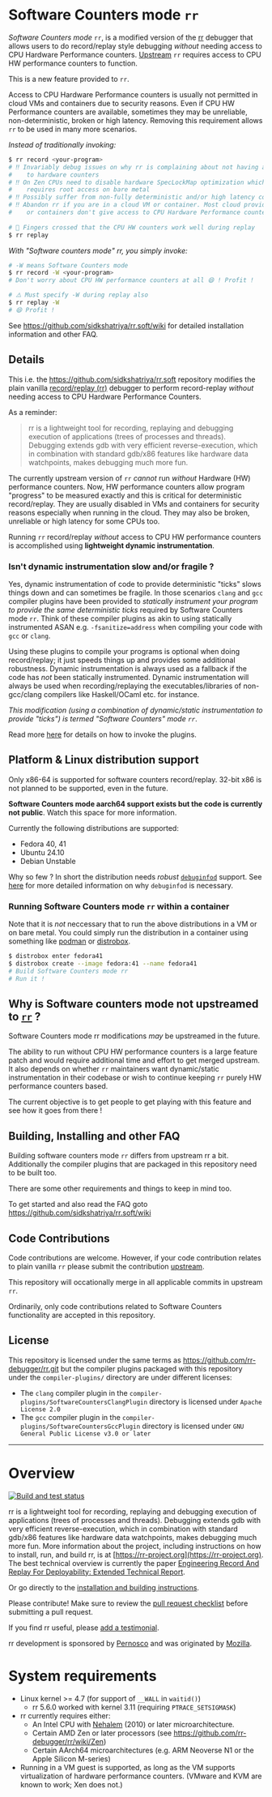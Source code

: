# Software Counters mode `rr`

_Software Counters mode_ `rr`, is a modified version of the
[rr](https://github.com/rr-debugger/rr.git) debugger that
allows users to do record/replay style debugging _without_
needing access to CPU Hardware Performance counters.
[Upstream](https://github.com/rr-debugger/rr.git) `rr` requires access
to CPU HW performance counters to function.

This is a new feature provided to `rr`.

Access to CPU Hardware Performance counters is usually not permitted in cloud VMs and containers
due to security reasons. Even if CPU HW Performance counters are available, sometimes they may be 
unreliable, non-deterministic, broken or high latency. Removing this requirement allows `rr` 
to be used in many more scenarios.

_Instead of traditionally invoking:_
```bash
$ rr record <your-program>
# ‼️ Invariably debug issues on why rr is complaining about not having access
#    to hardware counters
# ‼️ On Zen CPUs need to disable hardware SpecLockMap optimization which
#    requires root access on bare metal
# ‼️ Possibly suffer from non-fully deterministic and/or high latency counters
# ‼️ Abandon rr if you are in a cloud VM or container. Most cloud providers
#    or containers don't give access to CPU Hardware Performance counters
 
# 🤞 Fingers crossed that the CPU HW counters work well during replay
$ rr replay
```

_With "Software counters mode" rr, you simply invoke:_
```bash
# -W means Software Counters mode
$ rr record -W <your-program>
# Don't worry about CPU HW performance counters at all 😄 ! Profit !

# ⚠️ Must specify -W during replay also
$ rr replay -W 
# 😄 Profit !
```

See https://github.com/sidkshatriya/rr.soft/wiki for detailed installation
information and other FAQ.

## Details

This i.e. the https://github.com/sidkshatriya/rr.soft
repository modifies the plain vanilla [record/replay
(rr)](https://github.com/rr-debugger/rr.git) debugger to perform
record-replay _without_ needing access to CPU Hardware Performance Counters.

As a reminder:
> rr is a lightweight tool for recording, replaying and debugging execution of applications (trees of processes and threads).
Debugging extends gdb with very efficient reverse-execution, which in combination with standard gdb/x86 features like hardware data watchpoints, makes debugging much more fun.

The currently upstream version of `rr` *cannot* run _without_ Hardware
(HW) performance counters. Now, HW performance counters allow program
"progress" to be measured exactly and this is critical for deterministic
record/replay. They are usually disabled in VMs and
containers for security reasons especially when running in the cloud. They
may also be broken, unreliable or high latency for some CPUs too.

Running `rr` record/replay *without* access to CPU HW performance counters
is accomplished using **lightweight dynamic instrumentation**.

### Isn't dynamic instrumentation slow and/or fragile ?

Yes, dynamic instrumentation of code to provide deterministic "ticks"
slows things down and can sometimes be fragile. In those scenarios
`clang` and `gcc` compiler plugins have been provided to _statically
instrument your program to provide the same deterministic ticks_ required
by Software Counters mode `rr`. Think of these compiler plugins as
akin to using statically instrumented ASAN e.g. `-fsanitize=address`
when compiling your code with `gcc` or `clang`.

Using these plugins to compile your programs is optional when doing
record/replay; it just speeds things up and provides some additional
robustness. Dynamic instrumentation is always used as a fallback if the
code has _not_ been statically instrumented. Dynamic instrumentation
will always be used when recording/replaying the executables/libraries
of non-gcc/clang compilers like Haskell/OCaml etc. for instance.

_This modification (using a combination of dynamic/static instrumentation
to provide "ticks") is termed "Software Counters" mode `rr`_.

Read more
[here](https://github.com/sidkshatriya/rr.soft/wiki#isnt-dynamic-instrumentation-slow-andor-fragile-)
for details on how to invoke the plugins.

## Platform & Linux distribution support

Only x86-64 is supported for software counters record/replay. 32-bit
x86 is not planned to be supported, even in the future.

**Software Counters mode aarch64 support exists but the code is currently
not public**. Watch this space for more information.

Currently the following distributions are supported:
- Fedora 40, 41
- Ubuntu 24.10
- Debian Unstable

Why so few ? In short the distribution needs *robust*
[`debuginfod`](https://documentation.ubuntu.com/server/reference/debugging/about-debuginfod/index.html)
support. See
[here](https://github.com/sidkshatriya/rr.soft/wiki#how-does-software-counters-mode-rr-work--why-does-it-require-debuginfod-)
for more detailed information on why `debuginfod` is necessary.

### Running Software Counters mode `rr` within a container

Note that it is _not_ neccessary that to run the above distributions
in a VM or on bare metal. You could simply run the distribution in a container
using something like [podman](https://github.com/containers/podman) or 
[distrobox](https://github.com/89luca89/distrobox).

```bash
$ distrobox enter fedora41
$ distrobox create --image fedora:41 --name fedora41
# Build Software Counters mode rr
# Run it !
```

## Why is Software counters mode not upstreamed to [`rr`](https://github.com/rr-debugger/rr.git) ?

Software Counters mode rr modifications _may_ be upstreamed in the future.

The ability to run without CPU HW performance counters is a large
feature patch and would require additional time and effort to get merged
upstream. It also depends on whether `rr` maintainers want dynamic/static
instrumentation in their codebase or wish to continue keeping `rr`
purely HW performance counters based.

The current objective is to get people to get playing with this feature
and see how it goes from there !

## Building, Installing and other FAQ

Building software counters mode `rr` differs from upstream rr a
bit. Additionally the compiler plugins that are packaged in this
repository need to be built too.

There are some other requirements and things to keep in mind too.

To get started and also read the FAQ goto
https://github.com/sidkshatriya/rr.soft/wiki

## Code Contributions

Code contributions are welcome. However, if your code contribution
relates to plain vanilla `rr` please submit the contribution
[upstream](https://github.com/rr-debugger/rr.git).

This repository will occationally merge in all applicable commits in
upstream `rr`.

Ordinarily, only code contributions related to Software Counters
functionality are accepted in this repository.

## License

This repository is licensed under the same terms as https://github.com/rr-debugger/rr.git but the compiler plugins
packaged with this repository under the `compiler-plugins/` directory are under different licenses:

- The `clang` compiler plugin in the `compiler-plugins/SoftwareCountersClangPlugin` directory is licensed under `Apache License 2.0`
- The `gcc` compiler plugin in the `compiler-plugins/SoftwareCountersGccPlugin` directory is licensed under `GNU General Public License v3.0 or later`

---

# Overview

[![Build and test status](https://github.com/rr-debugger/rr/actions/workflows/build-and-test-main.yml/badge.svg?branch=master)](https://github.com/rr-debugger/rr/actions)

rr is a lightweight tool for recording, replaying and debugging execution of applications (trees of processes and threads).
Debugging extends gdb with very efficient reverse-execution, which in combination with standard gdb/x86 features like hardware data watchpoints, makes debugging much more fun. More information about the project, including instructions on how to install, run, and build rr, is at [https://rr-project.org](https://rr-project.org). The best technical overview is currently the paper [Engineering Record And Replay For Deployability: Extended Technical Report](https://arxiv.org/pdf/1705.05937.pdf).

Or go directly to the [installation and building instructions](https://github.com/rr-debugger/rr/wiki/Building-And-Installing).

Please contribute!  Make sure to review the [pull request checklist](/CONTRIBUTING.md) before submitting a pull request.

If you find rr useful, please [add a testimonial](https://github.com/rr-debugger/rr/wiki/Testimonials).

rr development is sponsored by [Pernosco](https://pernos.co) and was originated by [Mozilla](https://www.mozilla.org).

# System requirements

* Linux kernel >= 4.7 (for support of `__WALL` in `waitid()`)
  * rr 5.6.0 worked with kernel 3.11 (requiring `PTRACE_SETSIGMASK`)
* rr currently requires either:
  * An Intel CPU with [Nehalem](https://en.wikipedia.org/wiki/Nehalem_%28microarchitecture%29) (2010) or later microarchitecture.
  * Certain AMD Zen or later processors (see https://github.com/rr-debugger/rr/wiki/Zen)
  * Certain AArch64 microarchitectures (e.g. ARM Neoverse N1 or the Apple Silicon M-series)
* Running in a VM guest is supported, as long as the VM supports virtualization of hardware performance counters. (VMware and KVM are known to work; Xen does not.)
